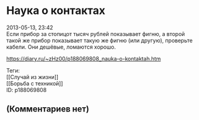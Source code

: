 Наука о контактах
=================

  
2013-05-13, 23:42  
 Если прибор за стопицот тысяч рублей показывает фигню, а второй такой же прибор показывает такую же фигню (или другую), проверьте кабели. Они дешёвые, ломаются хорошо.   
  
<https://diary.ru/~zHz00/p188069808_nauka-o-kontaktah.htm>  
  
Теги:  
[[Случай из жизни]]  
[[Борьба с техникой]]  
ID: p188069808  


(Комментариев нет)
------------------